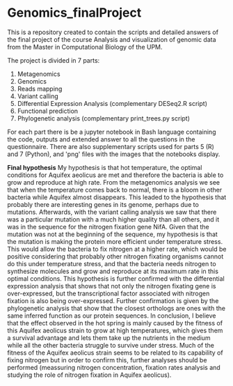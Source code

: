 # Genomics_finalProject
This is a repository created to contain the scripts and detailed answers of the final project of the course Analysis and visualization of genomic data from the Master in Computational Biology of the UPM.

The project is divided in 7 parts:
1. Metagenomics
2. Genomics
3. Reads mapping
4. Variant calling
5. Differential Expression Analysis (complementary DESeq2.R script)
6. Functional prediction
7. Phylogenetic analysis (complementary print_trees.py script)

For each part there is be a jupyter notebook in Bash language containing the code, outputs and extended answer to all the questions in the questionnaire. There are also supplementary scripts used for parts 5 (R) and 7 (Python), and 'png' files with the images that the notebooks display.

**Final hypothesis**
My hypothesis is that hot temperature, the optimal conditions for Aquifex aeolicus are met and therefore the bacteria is able to grow and reproduce at high rate. From the metagenomics analysis we see that when the temperature comes back to normal, there is a bloom in other bacteria while Aquifex almost disappears. This leaded to the hypothesis that probably there are interesting  genes in its genome, perhaps due to mutations.
Afterwards, with the variant calling analysis we saw that there was a particular mutation with a  much higher quality than all others, and it was in the sequence for the nitrogen fixation gene NifA. Given that the mutation was not at the beginning of the sequence, my hypothesis is that the mutation is making the protein more efficient under temperature stress. This would allow the bacteria to fix nitrogen at a higher rate, which would be positive considering that probably other nitrogen fixating organisms cannot do this under temperature stress, and that the bacteria needs nitrogen to synthesize molecules and grow and reproduce at its maximum rate in this optimal conditions. This hypothesis is further confirmed with the differential expression analysis that shows that not only the nitrogen fixating gene is over-expressed, but the transcriptional factor associated with nitrogen fixation is also being over-expressed. Further confirmation is given by the phylogenetic analysis that show that the closest orthologs are ones with the same inferred function as our protein sequences. 
In conclusion, I believe that the effect observed in the hot spring is mainly caused by the fitness of this Aquifex aeolicus strain to grow at high temperatures, which gives them a survival advantage and lets them take up the nutrients in the medium while all the other bacteria struggle to survive under stress. Much of the fitness of the Aquifex aeolicus strain seems to be related to its capability of fixing nitrogen but in order to confirm this, further analyses should be performed (meassuring nitrogen concentration, fixation rates analysis and studying the role of nitrogen fixation in Aquifex aeolicus).
